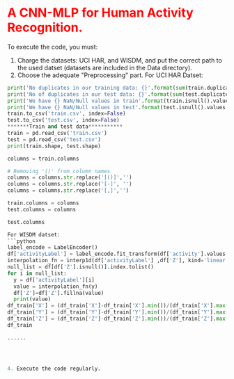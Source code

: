 # <span style="color: red;">A CNN-MLP for Human Activity Recognition.</span>

To execute the code, you must:

1. Charge the datasets: UCI HAR, and WISDM, and put the correct path to the used datset (datasets are included in the Data directory).
2. Choose the adequate "Preprocessing" part.
For UCI HAR Datset:

  ```python
print('No duplicates in our training data: {}'.format(sum(train.duplicated())))
print('No of duplicates in our test data: {}'.format(sum(test.duplicated())))
print('We have {} NaN/Null values in train'.format(train.isnull().values.sum()))
print('We have {} NaN/Null values in test'.format(test.isnull().values.sum()))
train.to_csv('train.csv', index=False)
test.to_csv('test.csv', index=False)
*******Train and test data***********
train = pd.read_csv('train.csv')
test = pd.read_csv('test.csv')
print(train.shape, test.shape)

columns = train.columns

# Removing '()' from column names
columns = columns.str.replace('[()]','')
columns = columns.str.replace('[-]', '')
columns = columns.str.replace('[,]','')

train.columns = columns
test.columns = columns

test.columns

For WISDM datset:
```python
label_encode = LabelEncoder()
df['activityLabel'] = label_encode.fit_transform(df['activity'].values.ravel())
interpolation_fn = interp1d(df['activityLabel'] ,df['Z'], kind='linear')
null_list = df[df['Z'].isnull()].index.tolist()
for i in null_list:
    y = df['activityLabel'][i]
    value = interpolation_fn(y)
    df['Z']=df['Z'].fillna(value)
    print(value)
df_train['X'] = (df_train['X']-df_train['X'].min())/(df_train['X'].max()-df_train['X'].min())
df_train['Y'] = (df_train['Y']-df_train['Y'].min())/(df_train['Y'].max()-df_train['Y'].min())
df_train['Z'] = (df_train['Z']-df_train['Z'].min())/(df_train['Z'].max()-df_train['Z'].min())
df_train

......




4. Execute the code regularly.

